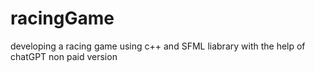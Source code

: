 # racingGame
developing a racing game using c++ and SFML liabrary with the help of chatGPT non paid version
